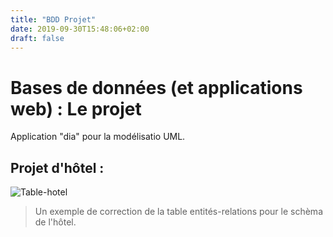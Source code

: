 ```yaml
---
title: "BDD Projet"
date: 2019-09-30T15:48:06+02:00
draft: false
---
```

# Bases de données (et applications web) : Le projet
Application "dia" pour la modélisatio UML.

## Projet d'hôtel :

![Table-hotel](../BDD_Projet_ressources/Table1.png)

> Un exemple de correction de la table entités-relations pour le schèma de l'hôtel.
